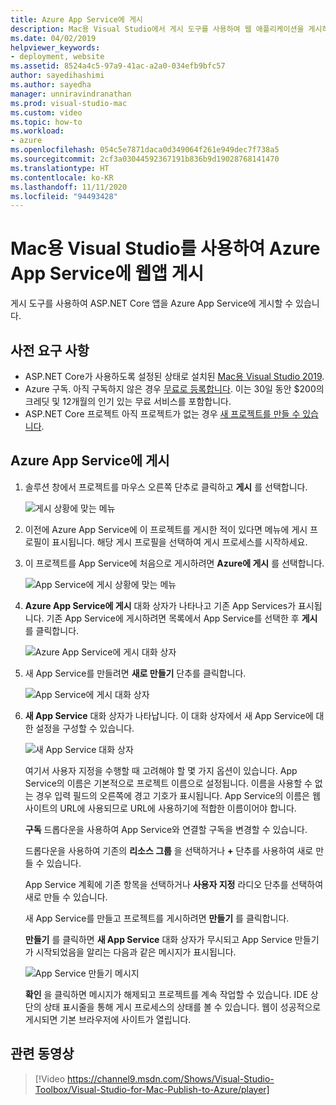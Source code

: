 ```yaml
---
title: Azure App Service에 게시
description: Mac용 Visual Studio에서 게시 도구를 사용하여 웹 애플리케이션을 게시하는 방법입니다.
ms.date: 04/02/2019
helpviewer_keywords:
- deployment, website
ms.assetid: 8524a4c5-97a9-41ac-a2a0-034efb9bfc57
author: sayedihashimi
ms.author: sayedha
manager: unniravindranathan
ms.prod: visual-studio-mac
ms.custom: video
ms.topic: how-to
ms.workload:
- azure
ms.openlocfilehash: 054c5e7871daca0d349064f261e949dec7f738a5
ms.sourcegitcommit: 2cf3a03044592367191b836b9d19028768141470
ms.translationtype: HT
ms.contentlocale: ko-KR
ms.lasthandoff: 11/11/2020
ms.locfileid: "94493428"
---
```

# <a name="publish-a-web-app-to-azure-app-service-using-visual-studio-for-mac"></a>Mac용 Visual Studio를 사용하여 Azure App Service에 웹앱 게시

게시 도구를 사용하여 ASP.NET Core 앱을 Azure App Service에 게시할 수 있습니다.

## <a name="prerequisites"></a>사전 요구 사항

- ASP.NET Core가 사용하도록 설정된 상태로 설치된 [Mac용 Visual Studio 2019](https://visualstudio.microsoft.com/downloads/?utm_medium=microsoft&utm_source=docs.microsoft.com&utm_campaign=inline+link&utm_content=download+vs4mac2019).
- Azure 구독. 아직 구독하지 않은 경우 [무료로 등록합니다](https://azure.microsoft.com/free/dotnet/). 이는 30일 동안 $200의 크레딧 및 12개월의 인기 있는 무료 서비스를 포함합니다.
- ASP.NET Core 프로젝트 아직 프로젝트가 없는 경우 [새 프로젝트를 만들 수 있습니다](~/create-new-projects.md).

## <a name="publish-to-azure-app-service"></a>Azure App Service에 게시

 1. 솔루션 창에서 프로젝트를 마우스 오른쪽 단추로 클릭하고 **게시** 를 선택합니다.

    ![게시 상황에 맞는 메뉴](media/publish-context-menu.png)

 2. 이전에 Azure App Service에 이 프로젝트를 게시한 적이 있다면 메뉴에 게시 프로필이 표시됩니다. 해당 게시 프로필을 선택하여 게시 프로세스를 시작하세요.

 3. 이 프로젝트를 App Service에 처음으로 게시하려면 **Azure에 게시** 를 선택합니다.

    ![App Service에 게시 상황에 맞는 메뉴](media/publish-to-azure-context-menu.png)

 4. **Azure App Service에 게시** 대화 상자가 나타나고 기존 App Services가 표시됩니다. 기존 App Service에 게시하려면 목록에서 App Service를 선택한 후 **게시** 를 클릭합니다.

    ![Azure App Service에 게시 대화 상자](media/publish-to-app-service-dialog.png)

 5. 새 App Service를 만들려면 **새로 만들기** 단추를 클릭합니다.

    ![App Service에 게시 대화 상자](media/publish-to-app-service-dialog-new-selected.png)

 6. **새 App Service** 대화 상자가 나타납니다. 이 대화 상자에서 새 App Service에 대한 설정을 구성할 수 있습니다.

    ![새 App Service 대화 상자](media/publish-new-app-service.png)

    여기서 사용자 지정을 수행할 때 고려해야 할 몇 가지 옵션이 있습니다. App Service의 이름은 기본적으로 프로젝트 이름으로 설정됩니다. 이름을 사용할 수 없는 경우 입력 필드의 오른쪽에 경고 기호가 표시됩니다. App Service의 이름은 웹 사이트의 URL에 사용되므로 URL에 사용하기에 적합한 이름이어야 합니다.

    **구독** 드롭다운을 사용하여 App Service와 연결할 구독을 변경할 수 있습니다.

    드롭다운을 사용하여 기존의 **리소스 그룹** 을 선택하거나 **+** 단추를 사용하여 새로 만들 수 있습니다.

    App Service 계획에 기존 항목을 선택하거나 **사용자 지정** 라디오 단추를 선택하여 새로 만들 수 있습니다.

    새 App Service를 만들고 프로젝트를 게시하려면 **만들기** 를 클릭합니다.

    **만들기** 를 클릭하면 **새 App Service** 대화 상자가 무시되고 App Service 만들기가 시작되었음을 알리는 다음과 같은 메시지가 표시됩니다.

      ![App Service 만들기 메시지](media/publish-create-app-service-message.png)

    **확인** 을 클릭하면 메시지가 해제되고 프로젝트를 계속 작업할 수 있습니다. IDE 상단의 상태 표시줄을 통해 게시 프로세스의 상태를 볼 수 있습니다. 웹이 성공적으로 게시되면 기본 브라우저에 사이트가 열립니다.

## <a name="related-video"></a>관련 동영상

> [!Video https://channel9.msdn.com/Shows/Visual-Studio-Toolbox/Visual-Studio-for-Mac-Publish-to-Azure/player]
